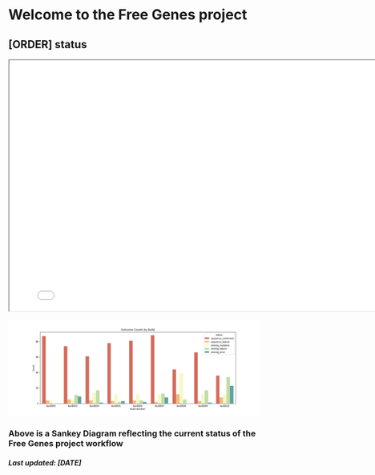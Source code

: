 # Welcome to the Free Genes project

## [ORDER] status

<iframe width="800" height="500" src="sankey.html"></iframe>

![Status based on orders diagram](./outcomes.png)

### Above is a Sankey Diagram reflecting the current status of the Free Genes project workflow

##### Last updated: [DATE]
